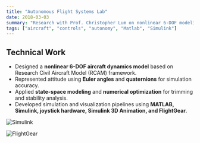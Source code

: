 ```yaml
---
title: "Autonomous Flight Systems Lab"
date: 2018-03-03
summary: "Research with Prof. Christopher Lum on nonlinear 6-DOF modeling, simulation, and flight visualization."
tags: ["aircraft", "controls", "autonomy", "Matlab", "Simulink"]
---
```


## Technical Work
- Designed a **nonlinear 6-DOF aircraft dynamics model** based on Research Civil Aircraft Model (RCAM) framework.
- Represented attitude using **Euler angles** and **quaternions** for simulation accuracy.  
- Applied **state-space modeling** and **numerical optimization** for trimming and stability analysis.  
- Developed simulation and visualization pipelines using **MATLAB, Simulink, joystick hardware, Simulink 3D Animation, and FlightGear**.  

![Simulink](/images/aircraft/afsl-sm.png)  
 
![FlightGear](/images/aircraft/afsl-fg.png)  




